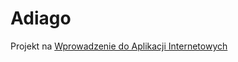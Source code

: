 # Adiago
Projekt na [Wprowadzenie do Aplikacji Internetowych](https://github.com/Kus-Kus16/WDAI_2024/)
